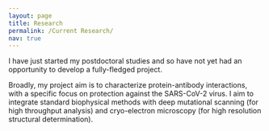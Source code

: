 ```yaml
---
layout: page
title: Research
permalink: /Current Research/
nav: true
---
```


I have just started my postdoctoral studies and so have not yet had an opportunity to develop a fully-fledged project.

Broadly, my project aim is to characterize protein-antibody interactions, with a specific focus on protection against the SARS-CoV-2 virus. I aim to integrate standard biophysical methods with deep mutational scanning (for high throughput analysis) and cryo-electron microscopy (for high resolution structural determination).
